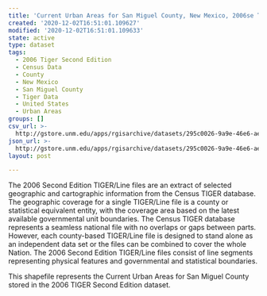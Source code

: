 ```yaml
---
title: 'Current Urban Areas for San Miguel County, New Mexico, 2006se TIGER'
created: '2020-12-02T16:51:01.109627'
modified: '2020-12-02T16:51:01.109633'
state: active
type: dataset
tags:
  - 2006 Tiger Second Edition
  - Census Data
  - County
  - New Mexico
  - San Miguel County
  - Tiger Data
  - United States
  - Urban Areas
groups: []
csv_url: >-
  http://gstore.unm.edu/apps/rgisarchive/datasets/295c0026-9a9e-46e6-ae67-c65ff6312c13/tgr2006se_sanm_urbcu.derived.csv
json_url: >-
  http://gstore.unm.edu/apps/rgisarchive/datasets/295c0026-9a9e-46e6-ae67-c65ff6312c13/tgr2006se_sanm_urbcu.derived.json
layout: post

---
```

The 2006 Second Edition TIGER/Line files are an extract of selected geographic and cartographic information from the Census TIGER database.  The geographic coverage for a single TIGER/Line file is a county or statistical equivalent entity, with the coverage area based on the latest available governmental unit boundaries. The Census TIGER database represents a seamless national file with no overlaps or gaps between parts.  However, each county-based TIGER/Line file is designed to stand alone as an independent data set or the files can be combined to cover the whole Nation.  The 2006 Second Edition  TIGER/Line files consist of line segments representing physical features and governmental and statistical boundaries.  

This shapefile represents the Current Urban Areas for San Miguel County stored in the 2006 TIGER Second Edition dataset.
